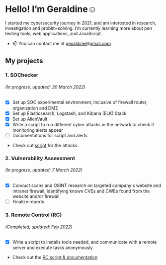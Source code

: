 # Hello! I’m Geraldine☺️

I started my cybersecurity journey in 2021, and am interested in research, investigation and problm-solving.
I’m currently learning more about pen testing tools, web applications, and JavaScript.

- 📫 You can contact me at gexaldine@gmail.com
## My projects
### 1. SOChecker

###### (In progress, updated: 20 March 2022) <br />
- [x] Set up SOC experimental environment, inclusive of firewall router, organization and DMZ<br />
- [x] Set up Elasticsearch, Logstash, and Kibana (ELK) Stack <br />
- [x] Set up AlienVault <br />
- [x] Write a script to run different cyber attacks in the network to check if monitoring alerts appear <br />
- [ ] Documentations for script and alerts
- Check out [script](https://github.com/snowenya/SOChecker) for the attacks.

### 2. Vulnerability Assessment
###### (In progress, updated: 7 March 2022) <br />
- [x] Conduct scans and OSINT research on targeted company's website and intranet firewall, identifying known CVEs and CWEs found from the website and/or firewall
- [ ] Finalize reports<br />

### 3. Remote Control (RC)
###### (Completed, updated: Feb 2022)
- [x] Write a script to installs tools needed, and communicate with a remote server and execute tasks anonymously
- Check out the [RC script & documentation](https://github.com/snowenya/Remote_Control)


